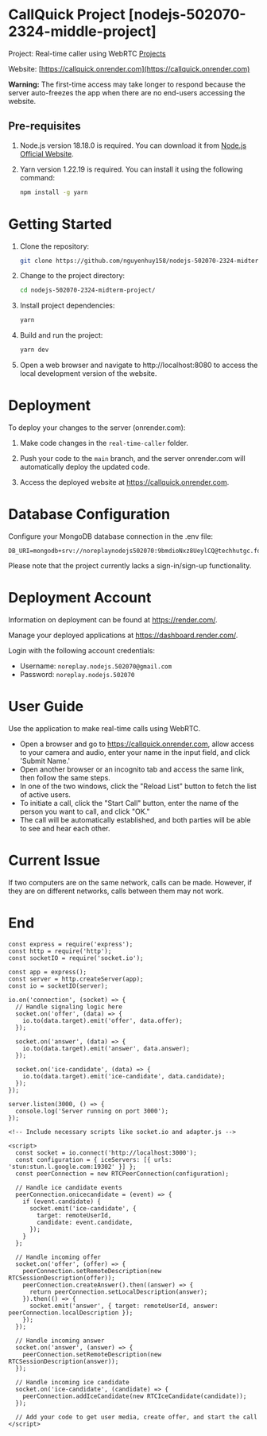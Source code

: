 # CallQuick Project [nodejs-502070-2324-middle-project]

Project: Real-time caller using WebRTC [Projects](https://drive.google.com/file/d/15Jn0WJvZvjyFAVr_qeT0fVKYVj8L6Eqs/view)

Website: [https://callquick.onrender.com](https://callquick.onrender.com)

**Warning:** The first-time access may take longer to respond because the server auto-freezes the app when there are no end-users accessing the website.

## Pre-requisites

1. Node.js version 18.18.0 is required. You can download it from [Node.js Official Website](https://nodejs.org/en/).

2. Yarn version 1.22.19 is required. You can install it using the following command:

    ```bash
    npm install -g yarn
    ```

# Getting Started

1. Clone the repository:
    ```bash
    git clone https://github.com/nguyenhuy158/nodejs-502070-2324-midterm-project
    ```
2. Change to the project directory:
    ```bash
    cd nodejs-502070-2324-midterm-project/
    ```
3. Install project dependencies:
    ```bash
    yarn
    ```
4. Build and run the project:
    ```bash
    yarn dev
    ```
5. Open a web browser and navigate to http://localhost:8080 to access the local development version of the website.

# Deployment

To deploy your changes to the server (onrender.com):

1. Make code changes in the `real-time-caller` folder.

2. Push your code to the `main` branch, and the server onrender.com will automatically deploy the updated code.

3. Access the deployed website at https://callquick.onrender.com.

# Database Configuration

Configure your MongoDB database connection in the .env file:

```env
DB_URI=mongodb+srv://noreplaynodejs502070:9bmdioNxz8UeylCQ@techhutgc.foofgxp.mongodb.net/ChitChatConnect
```

Please note that the project currently lacks a sign-in/sign-up functionality.

# Deployment Account

Information on deployment can be found at https://render.com/.

Manage your deployed applications at https://dashboard.render.com/.

Login with the following account credentials:

-   Username: `noreplay.nodejs.502070@gmail.com`
-   Password: `noreplay.nodejs.502070`

# User Guide

Use the application to make real-time calls using WebRTC.

-   Open a browser and go to https://callquick.onrender.com, allow access to your camera and audio, enter your name in the input field, and click 'Submit Name.'
-   Open another browser or an incognito tab and access the same link, then follow the same steps.
-   In one of the two windows, click the "Reload List" button to fetch the list of active users.
-   To initiate a call, click the "Start Call" button, enter the name of the person you want to call, and click "OK."
-   The call will be automatically established, and both parties will be able to see and hear each other.

# Current Issue

If two computers are on the same network, calls can be made. However, if they are on different networks, calls between them may not work.

# End


```
const express = require('express');
const http = require('http');
const socketIO = require('socket.io');

const app = express();
const server = http.createServer(app);
const io = socketIO(server);

io.on('connection', (socket) => {
  // Handle signaling logic here
  socket.on('offer', (data) => {
    io.to(data.target).emit('offer', data.offer);
  });

  socket.on('answer', (data) => {
    io.to(data.target).emit('answer', data.answer);
  });

  socket.on('ice-candidate', (data) => {
    io.to(data.target).emit('ice-candidate', data.candidate);
  });
});

server.listen(3000, () => {
  console.log('Server running on port 3000');
});

```

```
<!-- Include necessary scripts like socket.io and adapter.js -->

<script>
  const socket = io.connect('http://localhost:3000');
  const configuration = { iceServers: [{ urls: 'stun:stun.l.google.com:19302' }] };
  const peerConnection = new RTCPeerConnection(configuration);

  // Handle ice candidate events
  peerConnection.onicecandidate = (event) => {
    if (event.candidate) {
      socket.emit('ice-candidate', {
        target: remoteUserId,
        candidate: event.candidate,
      });
    }
  };

  // Handle incoming offer
  socket.on('offer', (offer) => {
    peerConnection.setRemoteDescription(new RTCSessionDescription(offer));
    peerConnection.createAnswer().then((answer) => {
      return peerConnection.setLocalDescription(answer);
    }).then(() => {
      socket.emit('answer', { target: remoteUserId, answer: peerConnection.localDescription });
    });
  });

  // Handle incoming answer
  socket.on('answer', (answer) => {
    peerConnection.setRemoteDescription(new RTCSessionDescription(answer));
  });

  // Handle incoming ice candidate
  socket.on('ice-candidate', (candidate) => {
    peerConnection.addIceCandidate(new RTCIceCandidate(candidate));
  });

  // Add your code to get user media, create offer, and start the call
</script>
```